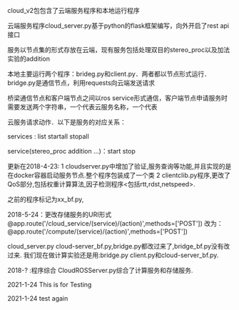cloud_v2包包含了云端服务程序和本地运行程序

云端服务程序cloud_server.py基于python的flask框架编写，向外开启了rest api接口

服务以节点集的形式存放在云端，现有服务包括处理双目的stereo_proc以及加法实验的addition

本地主要运行两个程序：brideg.py和client.py．两者都以节点形式运行．bridge.py是通信节点，利用requests向云端发送请求

桥梁通信节点和客户端节点之间以ros service形式通信，客户端节点申请服务时需要发送两个字符串，一个代表云服务名称，一个代表

云服务请求动作．以下是服务的对应关系：

services : list startall stopall

service(stereo_proc addition ...)：start stop

更新在2018-4-23:
1 cloudserver.py中增加了验证,服务查询等功能,并且实现的是在docker容器启动服务节点.整个程序包装成了一个类
2 clientclib.py程序,更改了QoS部分,包括权重计算算法,因子检测程序<包括rtt,rdst,netspeed>.

之前的程序标记为xx_bf.py,

2018-5-24：更改存储服务的URI形式
@app.route('/cloud_service/(service)/(action)',methods=['POST'])
改为：
@app.route('/compute/(service)/(action)',methods=['POST'])

cloud_server.py cloud-server_bf.py,bridge.py都改过来了,bridge_bf.py没有改过来.
我们现在做计算实验还是用:bridge.py client.py和cloud-server_bf.py.

2018-? :程序综合
CloudROSServer.py综合了计算服务和存储服务.


2021-1-24  This is for Testing

2021-1-24 test again